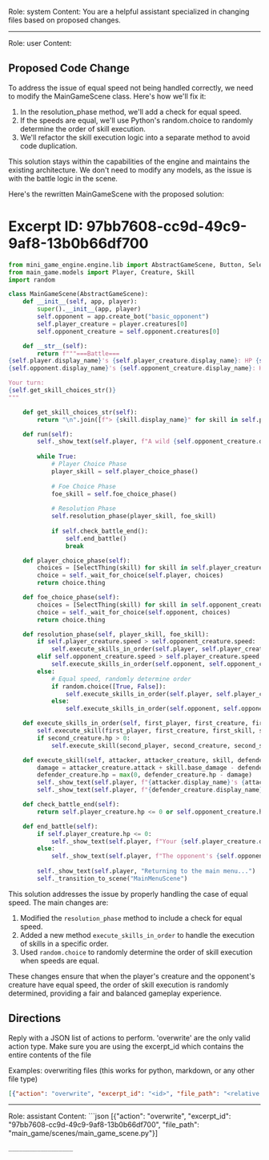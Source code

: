Role: system
Content: You are a helpful assistant specialized in changing files based on proposed changes.
__________________
Role: user
Content: 
## Proposed Code Change
To address the issue of equal speed not being handled correctly, we need to modify the MainGameScene class. Here's how we'll fix it:

1. In the resolution_phase method, we'll add a check for equal speed.
2. If the speeds are equal, we'll use Python's random.choice to randomly determine the order of skill execution.
3. We'll refactor the skill execution logic into a separate method to avoid code duplication.

This solution stays within the capabilities of the engine and maintains the existing architecture. We don't need to modify any models, as the issue is with the battle logic in the scene.

Here's the rewritten MainGameScene with the proposed solution:

# Excerpt ID: 97bb7608-cc9d-49c9-9af8-13b0b66df700
```python main_game/scenes/main_game_scene.py
from mini_game_engine.engine.lib import AbstractGameScene, Button, SelectThing
from main_game.models import Player, Creature, Skill
import random

class MainGameScene(AbstractGameScene):
    def __init__(self, app, player):
        super().__init__(app, player)
        self.opponent = app.create_bot("basic_opponent")
        self.player_creature = player.creatures[0]
        self.opponent_creature = self.opponent.creatures[0]

    def __str__(self):
        return f"""===Battle===
{self.player.display_name}'s {self.player_creature.display_name}: HP {self.player_creature.hp}/{self.player_creature.max_hp}
{self.opponent.display_name}'s {self.opponent_creature.display_name}: HP {self.opponent_creature.hp}/{self.opponent_creature.max_hp}

Your turn:
{self.get_skill_choices_str()}
"""

    def get_skill_choices_str(self):
        return "\n".join([f"> {skill.display_name}" for skill in self.player_creature.skills])

    def run(self):
        self._show_text(self.player, f"A wild {self.opponent_creature.display_name} appeared!")
        
        while True:
            # Player Choice Phase
            player_skill = self.player_choice_phase()
            
            # Foe Choice Phase
            foe_skill = self.foe_choice_phase()
            
            # Resolution Phase
            self.resolution_phase(player_skill, foe_skill)
            
            if self.check_battle_end():
                self.end_battle()
                break

    def player_choice_phase(self):
        choices = [SelectThing(skill) for skill in self.player_creature.skills]
        choice = self._wait_for_choice(self.player, choices)
        return choice.thing

    def foe_choice_phase(self):
        choices = [SelectThing(skill) for skill in self.opponent_creature.skills]
        choice = self._wait_for_choice(self.opponent, choices)
        return choice.thing

    def resolution_phase(self, player_skill, foe_skill):
        if self.player_creature.speed > self.opponent_creature.speed:
            self.execute_skills_in_order(self.player, self.player_creature, player_skill, self.opponent, self.opponent_creature, foe_skill)
        elif self.opponent_creature.speed > self.player_creature.speed:
            self.execute_skills_in_order(self.opponent, self.opponent_creature, foe_skill, self.player, self.player_creature, player_skill)
        else:
            # Equal speed, randomly determine order
            if random.choice([True, False]):
                self.execute_skills_in_order(self.player, self.player_creature, player_skill, self.opponent, self.opponent_creature, foe_skill)
            else:
                self.execute_skills_in_order(self.opponent, self.opponent_creature, foe_skill, self.player, self.player_creature, player_skill)

    def execute_skills_in_order(self, first_player, first_creature, first_skill, second_player, second_creature, second_skill):
        self.execute_skill(first_player, first_creature, first_skill, second_creature)
        if second_creature.hp > 0:
            self.execute_skill(second_player, second_creature, second_skill, first_creature)

    def execute_skill(self, attacker, attacker_creature, skill, defender_creature):
        damage = attacker_creature.attack + skill.base_damage - defender_creature.defense
        defender_creature.hp = max(0, defender_creature.hp - damage)
        self._show_text(self.player, f"{attacker.display_name}'s {attacker_creature.display_name} used {skill.display_name}!")
        self._show_text(self.player, f"{defender_creature.display_name} took {damage} damage!")

    def check_battle_end(self):
        return self.player_creature.hp <= 0 or self.opponent_creature.hp <= 0

    def end_battle(self):
        if self.player_creature.hp <= 0:
            self._show_text(self.player, f"Your {self.player_creature.display_name} fainted. You lost!")
        else:
            self._show_text(self.player, f"The opponent's {self.opponent_creature.display_name} fainted. You won!")
        
        self._show_text(self.player, "Returning to the main menu...")
        self._transition_to_scene("MainMenuScene")
```

This solution addresses the issue by properly handling the case of equal speed. The main changes are:

1. Modified the `resolution_phase` method to include a check for equal speed.
2. Added a new method `execute_skills_in_order` to handle the execution of skills in a specific order.
3. Used `random.choice` to randomly determine the order of skill execution when speeds are equal.

These changes ensure that when the player's creature and the opponent's creature have equal speed, the order of skill execution is randomly determined, providing a fair and balanced gameplay experience.

## Directions
Reply with a JSON list of actions to perform. 'overwrite' are the only valid action type. 
Make sure you are using the excerpt_id which contains the entire contents of the file

Examples:
overwriting files (this works for python, markdown, or any other file type)
```json output_example1
[{"action": "overwrite", "excerpt_id": "<id>", "file_path": "<relative file path>"}]
```

__________________
Role: assistant
Content: ```json
[{"action": "overwrite", "excerpt_id": "97bb7608-cc9d-49c9-9af8-13b0b66df700", "file_path": "main_game/scenes/main_game_scene.py"}]
```
__________________
